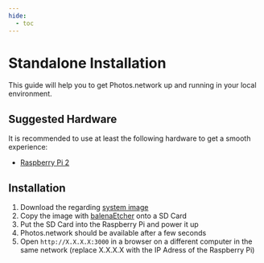 ```yaml
---
hide:
  - toc
---
```


# Standalone Installation

This guide will help you to get Photos.network up and running in your local environment.

## Suggested Hardware

It is recommended to use at least the following hardware to get a smooth experience:

- [Raspberry Pi 2](https://www.raspberrypi.org/products/)

## Installation

1. Download the regarding [system image]()
2. Copy the image with [balenaEtcher](https://www.balena.io/etcher/) onto a SD Card
3. Put the SD Card into the Raspberry Pi and power it up
4. Photos.network should be available after a few seconds
5. Open `http://X.X.X.X:3000` in a browser on a different computer in the same network
   (replace X.X.X.X with the IP Adress of the Raspberry Pi)
